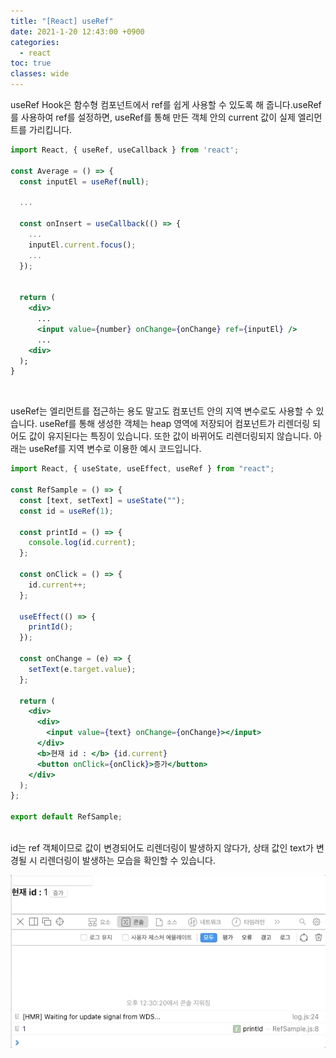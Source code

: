 ```yaml
---
title: "[React] useRef"
date: 2021-1-20 12:43:00 +0900
categories:
  - react
toc: true
classes: wide
---
```


useRef Hook은 함수형 컴포넌트에서 ref를 쉽게 사용할 수 있도록 해 줍니다.useRef를 사용하여 ref를 설정하면, useRef를 통해 만든 객체 안의 current 값이 실제 엘리먼트를 가리킵니다.

```jsx
import React, { useRef, useCallback } from 'react';

const Average = () => {
  const inputEl = useRef(null);

  ...

  const onInsert = useCallback(() => {
    ...
    inputEl.current.focus();
    ...
  });


  return (
    <div>
      ...
      <input value={number} onChange={onChange} ref={inputEl} />
      ...
    <div>
  );
}
```

<br>

useRef는 엘리먼트를 접근하는 용도 말고도 컴포넌트 안의 지역 변수로도 사용할 수 있습니다. useRef를 통해 생성한 객체는 heap 영역에 저장되어 컴포넌트가 리렌더링 되어도 값이 유지된다는 특징이 있습니다. 또한 값이 바뀌어도 리렌더링되지 않습니다. 아래는 useRef를 지역 변수로 이용한 예시 코드입니다.

```jsx
import React, { useState, useEffect, useRef } from "react";

const RefSample = () => {
  const [text, setText] = useState("");
  const id = useRef(1);

  const printId = () => {
    console.log(id.current);
  };

  const onClick = () => {
    id.current++;
  };

  useEffect(() => {
    printId();
  });

  const onChange = (e) => {
    setText(e.target.value);
  };

  return (
    <div>
      <div>
        <input value={text} onChange={onChange}></input>
      </div>
      <b>현재 id : </b> {id.current}
      <button onClick={onClick}>증가</button>
    </div>
  );
};

export default RefSample;
```

<br>
id는 ref 객체이므로 값이 변경되어도 리렌더링이 발생하지 않다가, 상태 값인 text가 변경될 시 리렌더링이 발생하는 모습을 확인할 수 있습니다.

![/assets/images/React_useRef.gif](/assets/images/React_useRef.gif)
